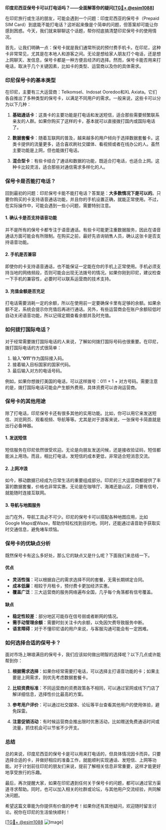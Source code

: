 **印度尼西亚保号卡可以打电话吗？——全面解答你的疑问[[TG💪+ @esim1088](https://t.me/s/esim1088)]**

在印尼旅行或生活的朋友，可能会遇到一个问题：印度尼西亚的保号卡（Prepaid SIM Card）到底能不能打电话？这听起来像是个简单的问题，但答案却可能让你感到困惑。今天，我们就来聊聊这个话题，帮你彻底搞清楚印尼保号卡的使用情况。

首先，让我们明确一点：保号卡就是我们通常所说的预付费手机卡。在印尼，这种卡非常常见，尤其是在本地人和游客之间。无论是想给家人朋友打个电话，还是想上网聊天、发信息，保号卡都是一种方便且经济的选择。然而，保号卡能否用来打电话，取决于几个关键因素，比如卡的类型、运营商以及你的具体需求。

### **印尼保号卡的基本类型**

在印尼，主要有三大运营商：Telkomsel、Indosat Ooredoo和XL Axiata。它们各自推出了多种类型的保号卡，以满足不同用户的需求。一般来说，这些卡可以分为以下几种：

1. **基础通话卡**：这类卡的主要功能是打电话和发送短信，适合那些需要频繁联系亲友的人群。如果你购买了这样的卡，基本就可以直接拨打国内或国际电话了。
   
2. **数据套餐卡**：随着互联网的普及，越来越多的用户倾向于选择数据套餐卡。这类卡提供的流量更多，适合喜欢刷社交媒体、看视频或者在线办公的人。虽然主要功能是上网，但也能拨打电话。

3. **混合型卡**：有些卡结合了通话和数据的功能，既适合打电话，也适合上网。这种卡比较灵活，适合那些对通信需求多样化的人。

### **保号卡是否能打电话？**

回到最初的问题：印尼保号卡能不能打电话？答案是：**大多数情况下是可以的**。只要你购买的卡支持语音通话功能，并且你的手机设置正确，就能正常使用。不过，在实际操作中，可能会遇到一些小问题，需要特别注意。

#### **1. 确认卡是否支持语音功能**

并不是所有的保号卡都专注于语音通话。有些卡可能更注重数据服务，因此在语音通话方面可能会有所限制。在购买之前，最好先咨询销售人员，确认这张卡是否支持语音功能。

#### **2. 手机是否兼容**

即使你的卡支持语音通话，也不能保证一定能在你的手机上正常使用。手机必须支持当地的网络频段，否则可能会出现无法拨号的情况。如果你刚到印尼，建议检查一下手机的兼容性，必要时可以联系运营商的技术支持。

#### **3. 充值金额是否充足**

打电话需要消耗一定的余额，所以在使用前一定要确保卡里有足够的余额。如果余额不足，系统会提示你充值后再进行通话。另外，有些运营商会在账户余额较低时自动关闭语音功能，所以记得定期查看余额并及时充值。

### **如何拨打国际电话？**

对于经常需要拨打国际电话的人来说，了解如何拨打国际号码也很重要。在印尼，拨打国际电话的方式很简单：

1. 输入“**011**”作为国际接入码。
2. 接着输入目标国家的国家代码。
3. 最后输入对方的电话号码。

例如，如果你想拨打美国的电话，可以这样拨号：011 + 1 + 对方号码。需要注意的是，拨打国际电话可能会产生额外费用，具体资费可以咨询运营商。

### **保号卡的其他用途**

除了打电话，印尼保号卡还有很多其他的实用功能。比如，你可以用它来发送短信、浏览网页、观看视频、导航等等。尤其是对于游客来说，一张保号卡简直就是出行必备神器。

#### **1. 发送短信**

短信服务在印尼依然很受欢迎。无论是向朋友发送问候，还是接收验证码，短信都能派上用场。而且，相比打电话，发短信的成本更低，非常适合短消息交流。

#### **2. 上网冲浪**

如今，移动数据已经成为日常生活的重要组成部分。印尼的三大运营商都提供了丰富的数据套餐，价格也非常实惠。无论是在咖啡厅、海滩还是山区，只要有信号，就能随时连接互联网。

#### **3. 导航与地图服务**

出门在外，导航工具必不可少。印尼的保号卡可以搭配各种地图应用，比如Google Maps或Waze，帮助你轻松找到目的地。同时，还能通过语音助手获取实时交通信息，避免堵车烦恼。

### **保号卡的优缺点分析**

既然保号卡有这么多好处，那么它的缺点又是什么呢？下面我们来总结一下。

#### **优点**

- **灵活性强**：可以根据自己的需求选择不同的套餐，无需长期绑定合同。
- **成本低廉**：相较于月租卡，预付费卡更加经济实惠。
- **覆盖广泛**：三大运营商的服务网络遍布全国，几乎每个角落都有信号覆盖。

#### **缺点**

- **稳定性较差**：部分地区可能存在信号弱或者断网的情况。
- **需手动管理余额**：需要时刻关注卡内余额，以免因欠费导致服务中断。
- **语言障碍**：对于不懂印尼语的用户来说，与客服沟通可能会有一定困难。

### **如何选择合适的保号卡？**

面对市场上琳琅满目的保号卡，我们应该如何做出明智的选择呢？以下几点或许能帮到你：

1. **根据需求选择**：如果你经常需要打电话，可以选择主打语音功能的卡；如果主要是上网需求，则优先考虑数据套餐卡。

2. **比较资费标准**：不同运营商的资费政策各不相同，可以通过官网或线下门店了解详细信息，选择性价比最高的方案。

3. **参考用户评价**：可以通过社交媒体、论坛等平台查看其他用户的使用体验，避免踩雷。

4. **注意促销活动**：有时候运营商会推出限时优惠活动，比如赠送免费通话时间或流量，抓住机会可以节省不少开支。

### **总结**

总的来说，印度尼西亚的保号卡是可以用来打电话的，但具体情况因卡而异。只要选择合适的卡，并做好相应的准备工作，就能顺利实现通话、发短信、上网等功能。对于计划前往印尼的朋友们来说，提前了解相关信息非常重要，这样才能更好地享受旅行的乐趣。

最后，再次提醒大家，如果在印尼遇到任何关于保号卡的问题，都可以通过官方渠道寻求帮助。同时，也可以加入相关的社群或论坛，与其他用户交流经验，共同解决问题。

希望这篇文章能为你提供有价值的参考！如果你还有其他疑问，欢迎随时留言讨论。祝你在印尼的生活愉快顺利！

[[TG💪+ @esim1088](https://t.me/s/esim1088) ![Image](https://i.postimg.cc/4NQfJmqS/Snipaste-2025-05-13-00-14-12.png)]